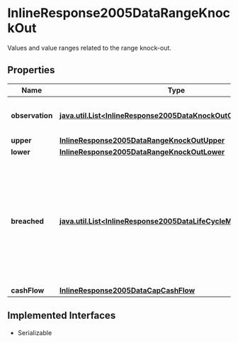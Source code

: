 

# InlineResponse2005DataRangeKnockOut

Values and value ranges related to the range knock-out.

## Properties

Name | Type | Description | Notes
------------ | ------------- | ------------- | -------------
**observation** | [**java.util.List&lt;InlineResponse2005DataKnockOutObservation&gt;**](InlineResponse2005DataKnockOutObservation.md) | Values of the barrier observation modality. |  [optional]
**upper** | [**InlineResponse2005DataRangeKnockOutUpper**](InlineResponse2005DataRangeKnockOutUpper.md) |  |  [optional]
**lower** | [**InlineResponse2005DataRangeKnockOutLower**](InlineResponse2005DataRangeKnockOutLower.md) |  |  [optional]
**breached** | [**java.util.List&lt;InlineResponse2005DataLifeCycleMaturityPerpetual&gt;**](InlineResponse2005DataLifeCycleMaturityPerpetual.md) | Indicates whether securitized derivatives with a breached and with a non-breached range knock-out barrier are among the results. |  [optional]
**cashFlow** | [**InlineResponse2005DataCapCashFlow**](InlineResponse2005DataCapCashFlow.md) |  |  [optional]


## Implemented Interfaces

* Serializable


